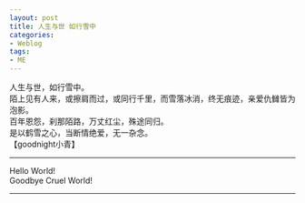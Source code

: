 ```yaml
---
layout: post
title: 人生与世 如行雪中
categories:
- Weblog
tags:
- ME
---
```

人生与世，如行雪中。     
陌上见有人来，或擦肩而过，或同行千里，而雪落冰消，终无痕迹，亲爱仇雠皆为泡影。     
百年恩怨，刹那陌路，万丈红尘，殊途同归。     
是以鹤雪之心，当断情绝爱，无一杂念。     
【goodnight小青】
**********
Hello World!   
Goodbye Cruel World!  
**********
